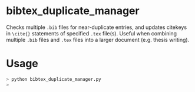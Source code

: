 # bibtex_duplicate_manager

Checks multiple `.bib` files for near-duplicate entries, and updates citekeys in `\cite{}` statements of specified `.tex` file(s).
Useful when combining multiple `.bib` files and `.tex` files into a larger document (e.g. thesis writing).

# Usage

```bash
> python bibtex_duplicate_manager.py
>
```
